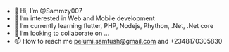 - 👋 Hi, I’m @Sammzy007
- 👀 I’m interested in Web and Mobile development
- 🌱 I’m currently learning flutter, PHP, Nodejs, Phython, .Net, .Net core
- 💞️ I’m looking to collaborate on ...
- 📫 How to reach me 
pelumi.samtush@gmail.com and +2348170305830

<!---
Sammzy007/Sammzy007 is a ✨ special ✨ repository because its `README.md` (this file) appears on your GitHub profile.
You can click the Preview link to take a look at your changes.
--->
